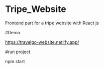 # Tripe_Website

Frontend part for a tripe website with React js

#Demo

https://travelgo-website.netlify.app/

#run project

npm start
